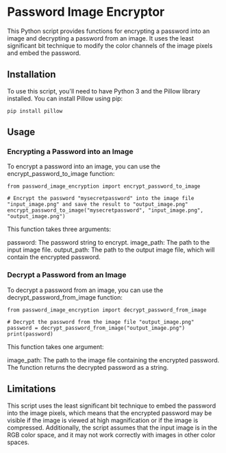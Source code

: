 # Password Image Encryptor
This Python script provides functions for encrypting a password into an image and decrypting a password from an image. It uses the least significant bit technique to modify the color channels of the image pixels and embed the password.

## Installation 
To use this script, you'll need to have Python 3 and the Pillow library installed. You can install Pillow using pip:

```
pip install pillow
```

## Usage
### Encrypting a Password into an Image
To encrypt a password into an image, you can use the encrypt_password_to_image function:

```
from password_image_encryption import encrypt_password_to_image

# Encrypt the password "mysecretpassword" into the image file "input_image.png" and save the result to "output_image.png"
encrypt_password_to_image("mysecretpassword", "input_image.png", "output_image.png")
```
This function takes three arguments:

password: The password string to encrypt.
image_path: The path to the input image file.
output_path: The path to the output image file, which will contain the encrypted password.

### Decrypt a Password from an Image
To decrypt a password from an image, you can use the decrypt_password_from_image function:

```
from password_image_encryption import decrypt_password_from_image

# Decrypt the password from the image file "output_image.png"
password = decrypt_password_from_image("output_image.png")
print(password)
```

This function takes one argument:

image_path: The path to the image file containing the encrypted password.
The function returns the decrypted password as a string.

## Limitations
This script uses the least significant bit technique to embed the password into the image pixels, which means that the encrypted password may be visible if the image is viewed at high magnification or if the image is compressed. Additionally, the script assumes that the input image is in the RGB color space, and it may not work correctly with images in other color spaces.

